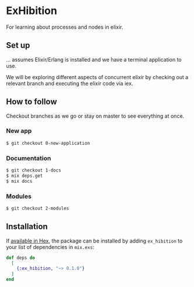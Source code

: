 # ExHibition

For learning about processes and nodes in elixir.

## Set up

... assumes Elixir/Erlang is installed and we have a terminal application to use.

We will be exploring different aspects of concurrent elixir by checking out a relevant branch and executing the elixir code via iex.

## How to follow

Checkout branches as we go or stay on master to see everything at once.

### New app

```bash
$ git checkout 0-new-application
```

### Documentation

```bash
$ git checkout 1-docs
$ mix deps.get
$ mix docs
```

### Modules

```bash
$ git checkout 2-modules
```

## Installation

If [available in Hex](https://hex.pm/docs/publish), the package can be installed
by adding `ex_hibition` to your list of dependencies in `mix.exs`:

```elixir
def deps do
  [
    {:ex_hibition, "~> 0.1.0"}
  ]
end
```
